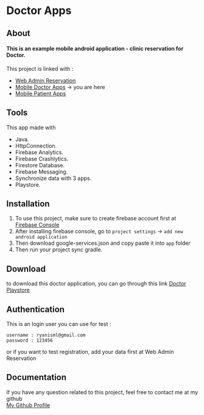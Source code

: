 # Doctor Apps
## About
#### This is an example mobile android application - clinic reservation for Doctor.
This project is linked with :
- [Web Admin Reservation](https://github.com/ryanisml/klinik-reservation)
- [Mobile Doctor Apps](https://github.com/ryanisml/ismailid-dokter-app) -> you are here
- [Mobile Patient Apps](https://github.com/ryanisml/ismailid-pasien-app)

## Tools
This app made with
- Java.
- HttpConnection.
- Firebase Analytics.
- Firebase Crashlytics.
- Firestore Database.
- Firebase Messaging.
- Synchronize data with 3 apps.
- Playstore.

## Installation
1. To use this project, make sure to create firebase account first at [Firebase Console](https://console.firebase.google.com/)
2. After installing firebase console, go to `project settings` -> `add new android application`
3. Then download google-services.json and copy paste it into `app` folder
4. Then run your project sync gradle.

## Download
to download this doctor application, you can go through this link
[Doctor Playstore](https://play.google.com/store/apps/details?id=id.ismail.dokterapps)

## Authentication
This is an login user you can use for test :
```
username : ryanisml@gmail.com
password : 123456
```
or if you want to test registration, add your data first at Web Admin Reservation

## Documentation
If you have any question related to this project, feel free to contact me at my github <br/>
[My Github Profile](https://github.com/ryanisml)

